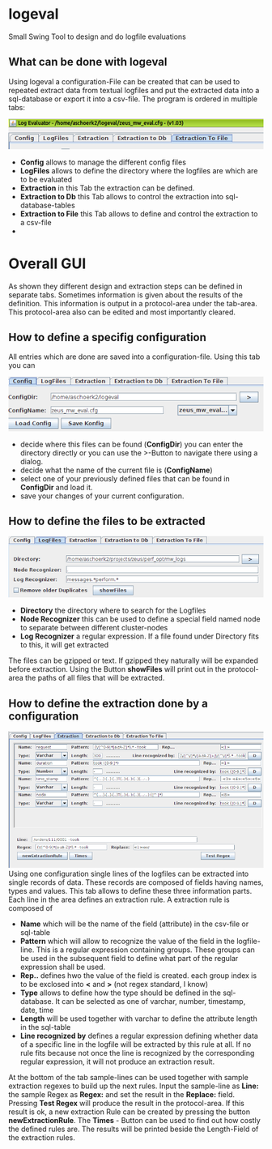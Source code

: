 # logeval

Small Swing Tool to design and do logfile evaluations

## What can be done with logeval 

Using logeval a configuration-File can be created that can be used to repeated extract data from textual logfiles and put the extracted data into a sql-database or export it into a csv-file.
The program is ordered in multiple tabs:

![the tabs](https://github.com/aschoerk/logeval/raw/master/doc/images/logeval_tabs.png)

* **Config** allows to manage the different config files
* **LogFiles** allows to define the directory where the logfiles are which are to be evaluated
* **Extraction** in this Tab the extraction can be defined.
* **Extraction to Db** this Tab allows to control the extraction into sql-database-tables
* **Extraction to File** this Tab allows to define and control the extraction to a csv-file
* 

# Overall GUI
As shown they different design and extraction steps can be defined in separate tabs. Sometimes information is 
given about the results of the definition. This information is output in a protocol-area under the tab-area.
This protocol-area also can be edited and most importantly cleared.

## How to define a specifig configuration
All entries which are done are saved into a configuration-file. Using this tab you can 

![the config-tab](https://github.com/aschoerk/logeval/raw/master/doc/images/logeval_config.png)

* decide where this files can be found (**ConfigDir**) you can enter the directory directly or you can use the >-Button to navigate there using a dialog.
* decide what the name of the current file is (**ConfigName**)
* select one of your previously defined files that can be found in **ConfigDir** and load it.
* save your changes of your current configuration.


## How to define the files to be extracted

![the files-tab](https://github.com/aschoerk/logeval/raw/master/doc/images/logeval_logfiles.png)

* **Directory** the directory where to search for the Logfiles
* **Node Recognizer** this can be used to define a special field named node to separate between different cluster-nodes
* **Log Recognizer** a regular expression. If a file found under Directory fits to this, it will get extracted

The files can be gzipped or text. If gzipped they naturally will be expanded before extraction.
Using the Button **showFiles** will print out in the protocol-area the paths of all files that will be extracted.


## How to define the extraction done by a configuration
![the files-tab](https://github.com/aschoerk/logeval/raw/master/doc/images/logeval_extraction.png)
Using one configuration single lines of the logfiles can be extracted into single records of data. These 
records are composed of fields having names, types and values. This tab allows to define these three information parts.
Each line in the area defines an extraction rule. A extraction rule is composed of 

* **Name** which will be the name of the field (attribute) in the csv-file or sql-table
* **Pattern** which will allow to recognize the value of the field in the logfile-line. This is a regular expression containing groups. 
These groups can be used in the subsequent field to define what part of the regular expression shall be used.  
* **Rep..** defines hwo the value of the field is created. each group index is to be exclosed into **<** and **>** (not regex standard, I know)
* **Type** allows to define how the type should be defined in the sql-database. It can be selected as one of 
varchar, number, timestamp, date, time
* **Length** will be used together with varchar to define the attribute length in the sql-table
* **Line recognized by** defines a regular expression defining whether data of a specific line in the logfile will be extracted by this rule at all. 
If no rule fits because not once the line is recognized by the corresponding regular expression, it will not produce an extraction result.

At the bottom of the tab sample-lines can be used together with sample extraction regexes to build up the next rules.
Input the sample-line as **Line:** the sample Regex as **Regex:** and set the result in the **Replace:** field. Pressing **Test Regex** 
will produce the result in the protocol-area. If this result is ok, a new extraction Rule can be created by pressing the button **newExtractionRule**.
The **Times** - Button can be used to find out how costly the defined rules are. The results will be printed beside the Length-Field of the extraction rules.
